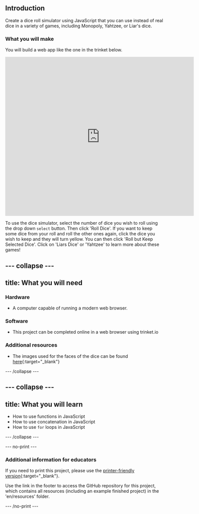 ## Introduction

Create a dice roll simulator using JavaScript that you can use instead of real dice in a variety of games, including Monopoly, Yahtzee, or Liar's dice.

### What you will make

You will build a web app like the one in the trinket below.

<div class="trinket">
  <iframe src="https://trinket.io/embed/html/568648e665?outputOnly=true&amp;start=result" width="600" height="505" frameborder="0" marginwidth="0" marginheight="0" allowfullscreen=""></iframe>
</div>

To use the dice simulator, select the number of dice you wish to roll using the drop down `select` button. Then click 'Roll Dice'. If you want to keep some dice from your roll and roll the other ones again, click the dice you wish to keep and they will turn yellow. You can then click 'Roll but Keep Selected Dice'. Click on 'Liars Dice' or 'Yahtzee' to learn more about these games!

--- collapse ---
---
title: What you will need
---

### Hardware
+ A computer capable of running a modern web browser.

### Software
+ This project can be completed online in a web browser using trinket.io

### Additional resources
+ The images used for the faces of the dice can be found [here](https://github.com/raspberrypilearning/cd-dice-roller/tree/draft/en/images){:target="_blank"}

--- /collapse ---

--- collapse ---
---
title: What you will learn
---
+ How to use functions in JavaScript
+ How to use concatenation in JavaScript
+ How to use `for` loops in JavaScript

--- /collapse ---

--- no-print ---

### Additional information for educators

If you need to print this project, please use the [printer-friendly version](https://projects.raspberrypi.org/en/projects/cd-dice-roller/print){:target="_blank"}.

Use the link in the footer to access the GitHub repository for this project, which contains all resources (including an example finished project) in the 'en/resources' folder.

--- /no-print ---
